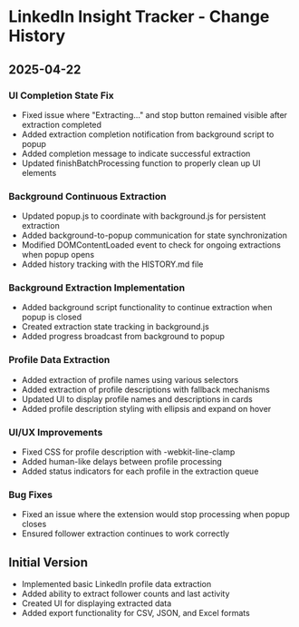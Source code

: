 # LinkedIn Insight Tracker - Change History

## 2025-04-22
### UI Completion State Fix
- Fixed issue where "Extracting..." and stop button remained visible after extraction completed
- Added extraction completion notification from background script to popup
- Added completion message to indicate successful extraction
- Updated finishBatchProcessing function to properly clean up UI elements

### Background Continuous Extraction
- Updated popup.js to coordinate with background.js for persistent extraction
- Added background-to-popup communication for state synchronization
- Modified DOMContentLoaded event to check for ongoing extractions when popup opens
- Added history tracking with the HISTORY.md file

### Background Extraction Implementation
- Added background script functionality to continue extraction when popup is closed
- Created extraction state tracking in background.js
- Added progress broadcast from background to popup

### Profile Data Extraction
- Added extraction of profile names using various selectors
- Added extraction of profile descriptions with fallback mechanisms
- Updated UI to display profile names and descriptions in cards
- Added profile description styling with ellipsis and expand on hover

### UI/UX Improvements
- Fixed CSS for profile description with -webkit-line-clamp
- Added human-like delays between profile processing
- Added status indicators for each profile in the extraction queue

### Bug Fixes
- Fixed an issue where the extension would stop processing when popup closes
- Ensured follower extraction continues to work correctly

## Initial Version
- Implemented basic LinkedIn profile data extraction
- Added ability to extract follower counts and last activity
- Created UI for displaying extracted data
- Added export functionality for CSV, JSON, and Excel formats
